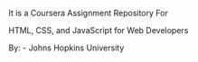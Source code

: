 It is a Coursera Assignment Repository For

HTML, CSS, and JavaScript for Web Developers

By: - Johns Hopkins University
